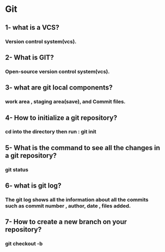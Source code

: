 # Git
## 1- what is a VCS?
### Version control system(vcs).
## 2- What is GIT?
### Open-source version control system(vcs).
## 3- what are git local components?
### work area , staging area(save), and Commit files.
## 4- How to initialize a git repository?
### cd into the directory then run : git init 
## 5- What is the command to see all the changes in a git repository?
### git status
## 6- what is git log?
### The git log shows all the information about all the commits such as commit number , author, date , files added.
## 7- How to create a new branch on your repository?
### git checkout -b <new branch name>
##
